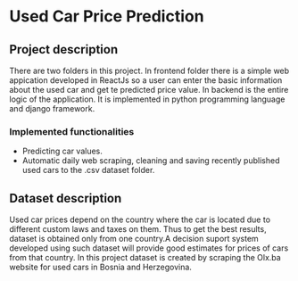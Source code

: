 # Used Car Price Prediction

## Project description

There are two folders in this project. In frontend folder there is a simple web appication developed in ReactJs so a user can enter the basic information about the used car and get te predicted price value. In backend is the entire logic of the application. It is implemented in python programming language and django framework.

### Implemented functionalities
  - Predicting car values.
  - Automatic daily web scraping, cleaning and saving recently published used cars to the .csv dataset folder.

## Dataset description

Used car prices depend on the country where the car is located due to different custom laws and taxes on them. Thus to get the best results, dataset is obtained only from one country.A decision suport system developed using such dataset will provide good estimates for prices of cars from that country.
In this project dataset is created by scraping the Olx.ba website for used cars in Bosnia and Herzegovina.


